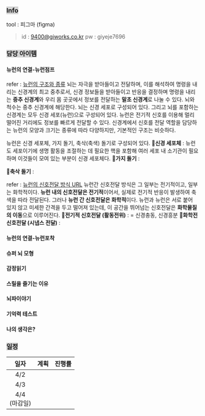 
### <span style="background:lightgray">Info</span>
tool : 피그마 (figma)
> id : 9400@giworks.co.kr
> pw : giyeje7696

### <span style="background:lightgray">담당 아이템</span>

#### 뉴런의 연결-뉴런점프

refer : [뉴런의 구조와 종류](https://blog.naver.com/moeblog/220446698924)
뇌는 자극을 받아들이고 전달하며, 이를 해석하여 명령을 내리는 신경계의 최고 중추로서, 신경 정보들을 받아들이고 반응을 결정하며 명령을 내리는 **중추 신경계**와 우리 몸 곳곳에서 정보를 전달하는 **말초 신경계**로 나눌 수 있다.
뇌와 척수는 중추 신경계에 해당한다. 뇌는 신경 세포로 구성되어 있다. 그리고 뇌를 포함하는 신경계는 모두 신경 세포(뉴런)으로 구성되어 있다.
뉴런은 전기적 신호를 이용해 멀리 떨어진 거리에도 정보를 빠르게 전달할 수 있다. 신경계에서 신호를 전달 역할을 담당하는 뉴런의 모양과 크기는 종류에 따라 다양하지만, 기본적인 구조는 비슷하다.

뉴런은 신경 세포체, 가지 돌기, 축삭(축색) 돌기로 구성되어 있다. 
🔹**신경 세포체** : 
	뉴런도 세포이기에 생명 활동을 조절하는 데 필요한 핵을 포함해 여러 세포 내 소기관이 필요하며 이것들이 모여 있는 부분이 신경 세포체다.
🔹**가지 돌기** :
	
🔹**축삭 돌기** :
	

refer : [뉴런의 신호전달 방식 URL](https://blog.naver.com/koomh09/90114251267)
뉴런간 신호전달 방식은 그 일부는 전기적이고, 일부는 화학적이다.
**뉴런 내의 신호전달은 전기적**이어서, 실제로 전기적 반응이 발생하여 축색을 따라 전달된다. 그러나 **뉴런 간 신호전달은 화학적**이다.
뉴런과 뉴런은 서로 붙어 있지 않고 미세한 간격을 두고 떨어져 있는데, 이 공간을 뛰어넘는 신호전달은 **화학물질의 이동**으로 이루어진다.
🔹**전기적 신호전달 (활동전위)** :
	= 신경충동, 신경흥분
🔹**화학전 신호전달 (시냅스 전달)** :
	
#### 뉴런의 연결-뉴런포착


#### 슈퍼 뇌 모형


#### 감정읽기


#### 스릴을 즐기는 이유


#### 뇌파이야기


#### 기억력 테스트


#### 나의 생각은?


### <span style="background:lightgray">일정</span>

|      일자       | 계획  | 진행률 |
| :-----------: | :-- | :-: |
|      4/2      |     |     |
|      4/3      |     |     |
| 4/4 <br>(마감일) |     |     |
